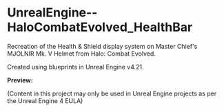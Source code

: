 # UnrealEngine--HaloCombatEvolved_HealthBar
Recreation of the Health &amp; Shield display system on Master Chief's MJOLNIR Mk. V Helmet from Halo: Combat Evolved.

Created using blueprints in Unreal Engine v4.21.

**Preview:** 

(Content in this project may only be used in Unreal Engine projects as per the Unreal Engine 4 EULA)
